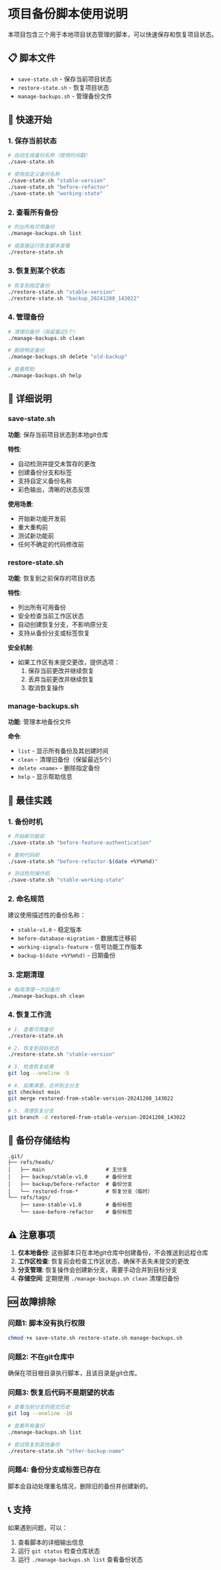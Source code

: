 # 项目备份脚本使用说明

本项目包含三个用于本地项目状态管理的脚本，可以快速保存和恢复项目状态。

## 📋 脚本文件

- `save-state.sh` - 保存当前项目状态
- `restore-state.sh` - 恢复项目状态
- `manage-backups.sh` - 管理备份文件

## 🚀 快速开始

### 1. 保存当前状态

```bash
# 自动生成备份名称（使用时间戳）
./save-state.sh

# 使用自定义备份名称
./save-state.sh "stable-version"
./save-state.sh "before-refactor"
./save-state.sh "working-state"
```

### 2. 查看所有备份

```bash
# 列出所有可用备份
./manage-backups.sh list

# 或直接运行恢复脚本查看
./restore-state.sh
```

### 3. 恢复到某个状态

```bash
# 恢复到指定备份
./restore-state.sh "stable-version"
./restore-state.sh "backup_20241208_143022"
```

### 4. 管理备份

```bash
# 清理旧备份（保留最近5个）
./manage-backups.sh clean

# 删除特定备份
./manage-backups.sh delete "old-backup"

# 查看帮助
./manage-backups.sh help
```

## 📖 详细说明

### save-state.sh

**功能**: 保存当前项目状态到本地git仓库

**特性**:

- 自动检测并提交未暂存的更改
- 创建备份分支和标签
- 支持自定义备份名称
- 彩色输出，清晰的状态反馈

**使用场景**:

- 开始新功能开发前
- 重大重构前
- 测试新功能前
- 任何不确定的代码修改前

### restore-state.sh

**功能**: 恢复到之前保存的项目状态

**特性**:

- 列出所有可用备份
- 安全检查当前工作区状态
- 自动创建恢复分支，不影响原分支
- 支持从备份分支或标签恢复

**安全机制**:

- 如果工作区有未提交更改，提供选项：
  1. 保存当前更改并继续恢复
  2. 丢弃当前更改并继续恢复
  3. 取消恢复操作

### manage-backups.sh

**功能**: 管理本地备份文件

**命令**:

- `list` - 显示所有备份及其创建时间
- `clean` - 清理旧备份（保留最近5个）
- `delete <name>` - 删除指定备份
- `help` - 显示帮助信息

## 🎯 最佳实践

### 1. 备份时机

```bash
# 开始新功能前
./save-state.sh "before-feature-authentication"

# 重构代码前
./save-state.sh "before-refactor-$(date +%Y%m%d)"

# 测试危险操作前
./save-state.sh "stable-working-state"
```

### 2. 命名规范

建议使用描述性的备份名称：

- `stable-v1.0` - 稳定版本
- `before-database-migration` - 数据库迁移前
- `working-signals-feature` - 信号功能工作版本
- `backup-$(date +%Y%m%d)` - 日期备份

### 3. 定期清理

```bash
# 每周清理一次旧备份
./manage-backups.sh clean
```

### 4. 恢复工作流

```bash
# 1. 查看可用备份
./restore-state.sh

# 2. 恢复到目标状态
./restore-state.sh "stable-version"

# 3. 检查恢复结果
git log --oneline -5

# 4. 如果满意，合并到主分支
git checkout main
git merge restored-from-stable-version-20241208_143022

# 5. 清理恢复分支
git branch -d restored-from-stable-version-20241208_143022
```

## 📂 备份存储结构

```
.git/
├── refs/heads/
│   ├── main                    # 主分支
│   ├── backup/stable-v1.0      # 备份分支
│   ├── backup/before-refactor  # 备份分支
│   └── restored-from-*         # 恢复分支（临时）
└── refs/tags/
    ├── save-stable-v1.0        # 备份标签
    └── save-before-refactor    # 备份标签
```

## ⚠️ 注意事项

1. **仅本地备份**: 这些脚本只在本地git仓库中创建备份，不会推送到远程仓库
2. **工作区检查**: 恢复前会检查工作区状态，确保不丢失未提交的更改
3. **分支管理**: 恢复操作会创建新分支，需要手动合并到目标分支
4. **存储空间**: 定期使用 `./manage-backups.sh clean` 清理旧备份

## 🆘 故障排除

### 问题1: 脚本没有执行权限

```bash
chmod +x save-state.sh restore-state.sh manage-backups.sh
```

### 问题2: 不在git仓库中

确保在项目根目录执行脚本，且该目录是git仓库。

### 问题3: 恢复后代码不是期望的状态

```bash
# 查看当前分支的提交历史
git log --oneline -10

# 查看所有备份
./manage-backups.sh list

# 尝试恢复到其他备份
./restore-state.sh "other-backup-name"
```

### 问题4: 备份分支或标签已存在

脚本会自动处理重名情况，删除旧的备份并创建新的。

## 📞 支持

如果遇到问题，可以：

1. 查看脚本的详细输出信息
2. 运行 `git status` 检查仓库状态
3. 运行 `./manage-backups.sh list` 查看备份状态
